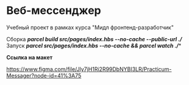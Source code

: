 # Веб-мессенджер

Учебный проект в рамках курса "Мидл фронтенд-разработчик"

Сборка ***parcel build src/pages/index.hbs --no-cache --public-url ./*** <br>
Запуск ***parcel src/pages/index.hbs --no-cache && parcel watch ./****

**Ссылка на макет**

https://www.figma.com/file/Jly7jH1Ri2R99DbNYBI3LR/Practicum-Messager?node-id=41%3A75

